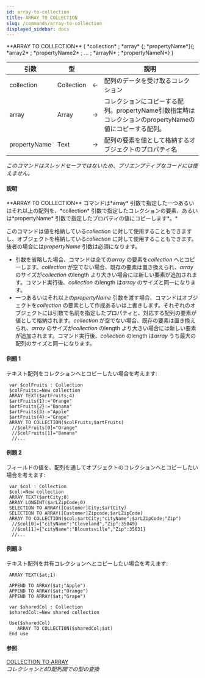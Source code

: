 ```yaml
---
id: array-to-collection
title: ARRAY TO COLLECTION
slug: /commands/array-to-collection
displayed_sidebar: docs
---
```


<!--REF #_command_.ARRAY TO COLLECTION.Syntax-->**ARRAY TO COLLECTION** ( *collection* ; *array* {; *propertyName*}{; *array2* ; *propertyName2* ; ... ; *arrayN* ; *propertyNameN*} )<!-- END REF-->
<!--REF #_command_.ARRAY TO COLLECTION.Params-->
| 引数 | 型 |  | 説明 |
| --- | --- | --- | --- |
| collection | Collection | &#8592; | 配列のデータを受け取るコレクション |
| array | Array | &#8594;  | コレクションにコピーする配列。propertyName引数指定時はコレクションのpropertyNameの値にコピーする配列。 |
| propertyName | Text | &#8594;  | 配列の要素を値として格納するオブジェクトのプロパティ名 |

<!-- END REF-->

*このコマンドはスレッドセーフではないため、プリエンプティブなコードには使えません。*


#### 説明 

<!--REF #_command_.ARRAY TO COLLECTION.Summary-->**ARRAY TO COLLECTION** コマンドは*array* 引数で指定した一つあるいはそれ以上の配列を、*collection* 引数で指定したコレクションの要素、あるいは*propertyName* 引数で指定したプロパティの値にコピーします*。<!-- END REF-->*

このコマンドは値を格納している*collection* に対して使用することもできますし、オブジェクトを格納している*collection* に対して使用することもできます。後者の場合には*propertyName* 引数は必須になります。

* 引数を省略した場合、コマンドは全ての*array* の要素を*collection* へとコピーします。*collection* が空でない場合、既存の要素は置き換えられ、*array* のサイズが*collection* のlength より大きい場合には新しい要素が追加されます。コマンド実行後、*collection* のlength は*array* のサイズと同一になります。
* 一つあるいはそれ以上の*propertyName* 引数を渡す場合、コマンドはオブジェクトを*collection* の要素として作成あるいは上書きします。それぞれのオブジェクトには引数で名前を指定したプロパティと、対応する配列の要素が値として格納されます。*collection* が空でない場合、既存の要素は置き換えられ、*array* のサイズが*collection* のlength より大きい場合には新しい要素が追加されます。コマンド実行後、*collection* のlength は*array* うち最大の配列のサイズと同一になります。

#### 例題 1 

テキスト配列をコレクションへとコピーしたい場合を考えます:

```4d
 var $colFruits : Collection
 $colFruits:=New collection
 ARRAY TEXT($artFruits;4)
 $artFruits{1}:="Orange"
 $artFruits{2}:="Banana"
 $artFruits{3}:="Apple"
 $artFruits{4}:="Grape"
 ARRAY TO COLLECTION($colFruits;$artFruits)
  //$colFruits[0]="Orange"
  //$colFruits[1]="Banana"
  //...
```

#### 例題 2 

フィールドの値を、配列を通してオブジェクトのコレクションへとコピーしたい場合を考えます:

```4d
 var $col : Collection
 $col:=New collection
 ARRAY TEXT($artCity;0)
 ARRAY LONGINT($arLZipCode;0)
 SELECTION TO ARRAY([Customer]City;$artCity)
 SELECTION TO ARRAY([Customer]Zipcode;$arLZipCode)
 ARRAY TO COLLECTION($col;$artCity;"cityName";$arLZipCode;"Zip")
  //$col[0]={"cityName":"Cleveland","Zip":35049}
  //$col[1]={"cityName":"Blountsville","Zip":35031}
  //...
```

#### 例題 3 

テキスト配列を共有コレクションへとコピーしたい場合を考えます:

```4d
 ARRAY TEXT($at;1)
 
 APPEND TO ARRAY($at;"Apple")
 APPEND TO ARRAY($at;"Orange")
 APPEND TO ARRAY($at;"Grape")
 
 var $sharedCol : Collection
 $sharedCol:=New shared collection
 
 Use($sharedCol)
    ARRAY TO COLLECTION($sharedCol;$at)
 End use
```

#### 参照 

[COLLECTION TO ARRAY](collection-to-array.md)  
*コレクションと4D配列間での型の変換*  